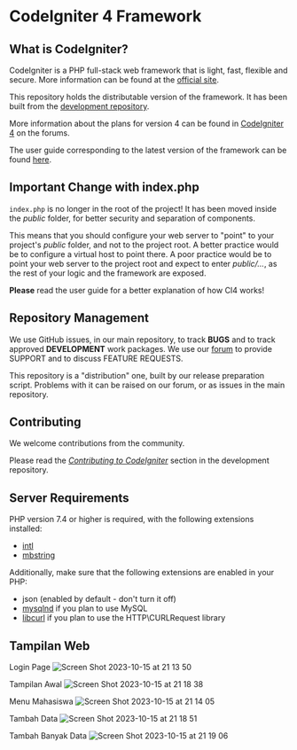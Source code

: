 # CodeIgniter 4 Framework

## What is CodeIgniter?

CodeIgniter is a PHP full-stack web framework that is light, fast, flexible and secure.
More information can be found at the [official site](https://codeigniter.com).

This repository holds the distributable version of the framework.
It has been built from the
[development repository](https://github.com/codeigniter4/CodeIgniter4).

More information about the plans for version 4 can be found in [CodeIgniter 4](https://forum.codeigniter.com/forumdisplay.php?fid=28) on the forums.

The user guide corresponding to the latest version of the framework can be found
[here](https://codeigniter4.github.io/userguide/).

## Important Change with index.php

`index.php` is no longer in the root of the project! It has been moved inside the *public* folder,
for better security and separation of components.

This means that you should configure your web server to "point" to your project's *public* folder, and
not to the project root. A better practice would be to configure a virtual host to point there. A poor practice would be to point your web server to the project root and expect to enter *public/...*, as the rest of your logic and the
framework are exposed.

**Please** read the user guide for a better explanation of how CI4 works!

## Repository Management

We use GitHub issues, in our main repository, to track **BUGS** and to track approved **DEVELOPMENT** work packages.
We use our [forum](http://forum.codeigniter.com) to provide SUPPORT and to discuss
FEATURE REQUESTS.

This repository is a "distribution" one, built by our release preparation script.
Problems with it can be raised on our forum, or as issues in the main repository.

## Contributing

We welcome contributions from the community.

Please read the [*Contributing to CodeIgniter*](https://github.com/codeigniter4/CodeIgniter4/blob/develop/CONTRIBUTING.md) section in the development repository.

## Server Requirements

PHP version 7.4 or higher is required, with the following extensions installed:

- [intl](http://php.net/manual/en/intl.requirements.php)
- [mbstring](http://php.net/manual/en/mbstring.installation.php)

Additionally, make sure that the following extensions are enabled in your PHP:

- json (enabled by default - don't turn it off)
- [mysqlnd](http://php.net/manual/en/mysqlnd.install.php) if you plan to use MySQL
- [libcurl](http://php.net/manual/en/curl.requirements.php) if you plan to use the HTTP\CURLRequest library


## Tampilan Web
Login Page
![Screen Shot 2023-10-15 at 21 13 50](https://github.com/afiifatuts/ci4-student-management/assets/32781700/790e162d-5b3e-4f72-b5f7-11e21527b3b3)

Tampilan Awal
![Screen Shot 2023-10-15 at 21 18 38](https://github.com/afiifatuts/ci4-student-management/assets/32781700/7ba4503b-af5a-4da4-9c91-a0fdc9d0e97f)

Menu Mahasiswa
![Screen Shot 2023-10-15 at 21 14 05](https://github.com/afiifatuts/ci4-student-management/assets/32781700/e430a23f-9e09-4001-bcd1-291f49fe98a1)

Tambah Data
![Screen Shot 2023-10-15 at 21 18 51](https://github.com/afiifatuts/ci4-student-management/assets/32781700/742b4398-7a37-4ef8-aee7-cbb1ebf20a9d)

Tambah Banyak Data
![Screen Shot 2023-10-15 at 21 19 06](https://github.com/afiifatuts/ci4-student-management/assets/32781700/465c237e-f5a4-4f64-8722-4a001e7f9e6c)





